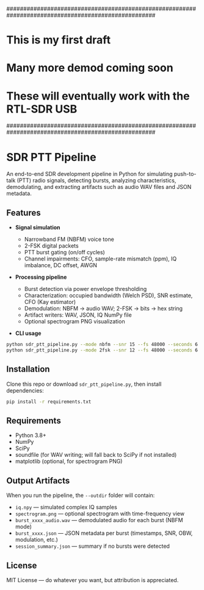 ####################################################################################################
#
# This is my first draft
# Many more demod coming soon
#
# These will eventually work with the RTL-SDR USB
####################################################################################################
# SDR PTT Pipeline

An end-to-end SDR development pipeline in Python for simulating push-to-talk (PTT) radio signals,
detecting bursts, analyzing characteristics, demodulating, and extracting artifacts such as
audio WAV files and JSON metadata.

## Features

- **Signal simulation**
  - Narrowband FM (NBFM) voice tone
  - 2-FSK digital packets
  - PTT burst gating (on/off cycles)
  - Channel impairments: CFO, sample-rate mismatch (ppm), IQ imbalance, DC offset, AWGN

- **Processing pipeline**
  - Burst detection via power envelope thresholding
  - Characterization: occupied bandwidth (Welch PSD), SNR estimate, CFO (Kay estimator)
  - Demodulation: NBFM → audio WAV; 2-FSK → bits → hex string
  - Artifact writers: WAV, JSON, IQ NumPy file
  - Optional spectrogram PNG visualization

- **CLI usage**

```bash
python sdr_ptt_pipeline.py --mode nbfm --snr 15 --fs 48000 --seconds 6 --outdir artifacts/session_0001
python sdr_ptt_pipeline.py --mode 2fsk --snr 12 --fs 48000 --seconds 6 --Rs 2400 --df 1200 --outdir artifacts/session_0002
```

## Installation

Clone this repo or download `sdr_ptt_pipeline.py`, then install dependencies:

```bash
pip install -r requirements.txt
```

## Requirements

- Python 3.8+
- NumPy
- SciPy
- soundfile (for WAV writing; will fall back to SciPy if not installed)
- matplotlib (optional, for spectrogram PNG)

## Output Artifacts

When you run the pipeline, the `--outdir` folder will contain:

- `iq.npy` — simulated complex IQ samples
- `spectrogram.png` — optional spectrogram with time-frequency view
- `burst_xxxx_audio.wav` — demodulated audio for each burst (NBFM mode)
- `burst_xxxx.json` — JSON metadata per burst (timestamps, SNR, OBW, modulation, etc.)
- `session_summary.json` — summary if no bursts were detected

## License

MIT License — do whatever you want, but attribution is appreciated.
